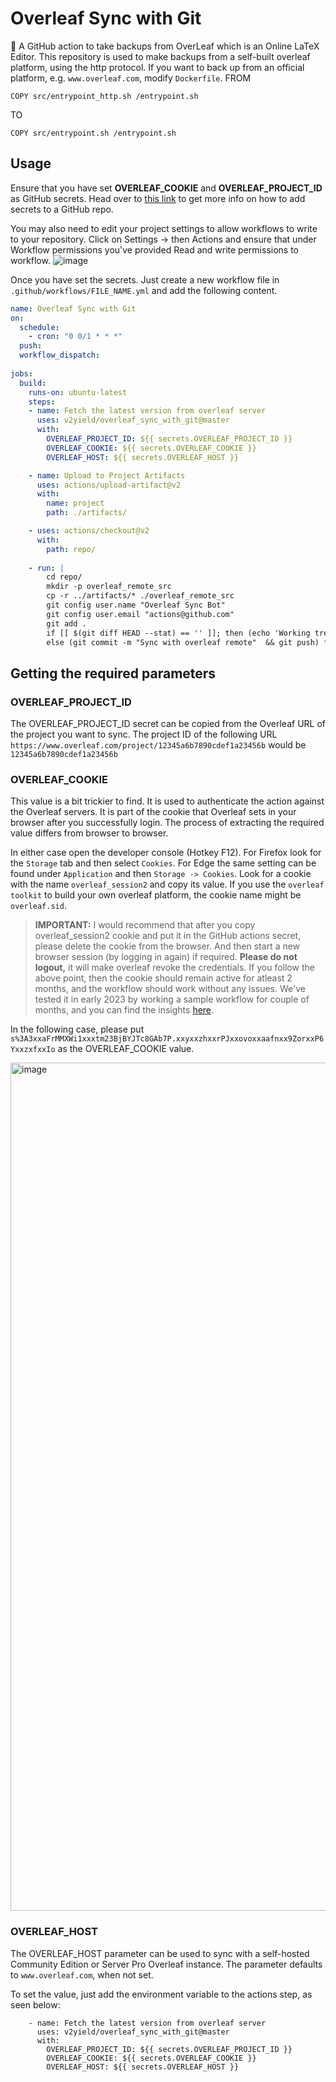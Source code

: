 # Overleaf Sync with Git


🤖 A GitHub action to take backups from OverLeaf which is an Online LaTeX Editor.
This repository is used to make backups from a self-built overleaf platform, using the http protocol. If you want to back up from an official platform, e.g. ``www.overleaf.com``, modify ``Dockerfile``.
FROM

```shell
COPY src/entrypoint_http.sh /entrypoint.sh
```

TO

```shell
COPY src/entrypoint.sh /entrypoint.sh
```

## Usage

Ensure that you have set **OVERLEAF_COOKIE** and **OVERLEAF_PROJECT_ID** as GitHub secrets. Head over to [this link](https://docs.github.com/en/actions/reference/encrypted-secrets#creating-encrypted-secrets-for-a-repository) to get more info on how to add secrets to a GitHub repo.

You may also need to edit your project settings to allow workflows to write to your repository. Click on Settings -> then Actions and ensure that under Workflow permissions you've provided Read and write permissions to workflow.
![image](https://github.com/MattHeffNT/overleaf_sync_with_git/assets/43654114/a1a7203c-3ff4-4712-ba3e-d32df0605b50)


Once you have set the secrets. Just create a new workflow file in `.github/workflows/FILE_NAME.yml` and add the following content.
```yaml
name: Overleaf Sync with Git
on:
  schedule:
    - cron: "0 0/1 * * *"
  push:
  workflow_dispatch:
      
jobs:
  build:
    runs-on: ubuntu-latest
    steps:
    - name: Fetch the latest version from overleaf server
      uses: v2yield/overleaf_sync_with_git@master
      with:
        OVERLEAF_PROJECT_ID: ${{ secrets.OVERLEAF_PROJECT_ID }}
        OVERLEAF_COOKIE: ${{ secrets.OVERLEAF_COOKIE }}
        OVERLEAF_HOST: ${{ secrets.OVERLEAF_HOST }}

    - name: Upload to Project Artifacts
      uses: actions/upload-artifact@v2
      with:
        name: project
        path: ./artifacts/

    - uses: actions/checkout@v2
      with:
        path: repo/
    
    - run: |
        cd repo/
        mkdir -p overleaf_remote_src
        cp -r ../artifacts/* ./overleaf_remote_src
        git config user.name "Overleaf Sync Bot"
        git config user.email "actions@github.com"
        git add .
        if [[ $(git diff HEAD --stat) == '' ]]; then (echo 'Working tree is clean') 
        else (git commit -m "Sync with overleaf remote"  && git push) fi
```

## Getting the required parameters
### OVERLEAF_PROJECT_ID
The OVERLEAF_PROJECT_ID secret can be copied from the Overleaf URL of the project you want to sync.
The project ID of the following URL ```https://www.overleaf.com/project/12345a6b7890cdef1a23456b``` would be ```12345a6b7890cdef1a23456b```

### OVERLEAF_COOKIE
This value is a bit trickier to find. It is used to authenticate the action against the Overleaf servers. It is part of the cookie that Overleaf sets in your browser after you successfully login. The process of extracting the required value differs from browser to browser.

In either case open the developer console (Hotkey F12). For Firefox look for the ```Storage``` tab and then select ```Cookies```. For Edge the same setting can be found under ```Application``` and then ```Storage -> Cookies```.
Look for a cookie with the name ```overleaf_session2``` and copy its value. If you use the ```overleaf toolkit``` to build your own overleaf platform, the cookie name might be ```overleaf.sid```.

> **IMPORTANT:** I would recommend that after you copy overleaf_session2 cookie and put it in the GitHub actions secret, please delete the cookie from the browser. And then start a new browser session (by logging in again) if required. **Please do not logout,** it will make overleaf revoke the credentials. If you follow the above point, then the cookie should remain active for atleast 2 months, and the workflow should work without any issues. We've tested it in early 2023 by working a sample workflow for couple of months, and you can find the insights [here](https://github.com/subhamX/overleaf_sync_with_git/pull/4#issuecomment-1355116634).

In the following case, please put `s%3A3xxaFrMMXWi1xxxtm23BjBYJTc8GAb7P.xxyxxzhxxrPJxxovoxxaafnxx9ZorxxP6YxxzxfxxIo` as the OVERLEAF_COOKIE value.

<img width="1357" alt="image" src="https://user-images.githubusercontent.com/43654114/219082856-5a235fe7-5884-4b2f-b176-52912dd863ae.png">

### OVERLEAF_HOST
The OVERLEAF_HOST parameter can be used to sync with a self-hosted Community Edition or Server Pro Overleaf instance. The parameter defaults to `www.overleaf.com`, when not set.

To set the value, just add the environment variable to the actions step, as seen below:
```
    - name: Fetch the latest version from overleaf server
      uses: v2yield/overleaf_sync_with_git@master
      with:
        OVERLEAF_PROJECT_ID: ${{ secrets.OVERLEAF_PROJECT_ID }}
        OVERLEAF_COOKIE: ${{ secrets.OVERLEAF_COOKIE }}
        OVERLEAF_HOST: ${{ secrets.OVERLEAF_HOST }}
```
